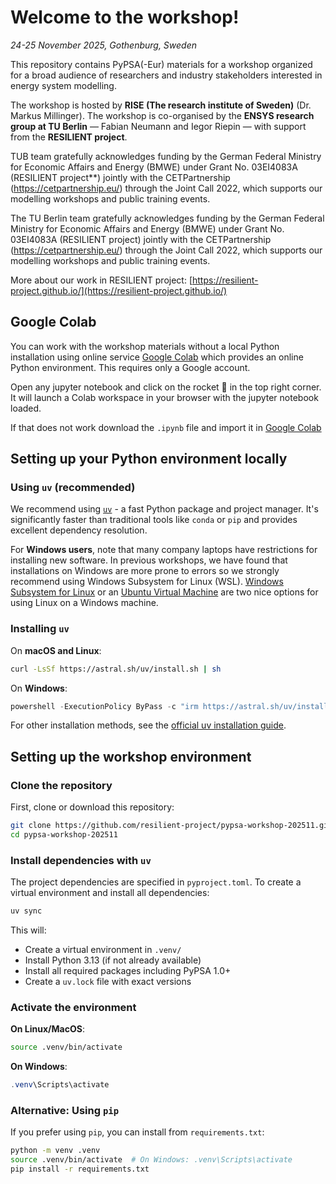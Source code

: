 # Welcome to the workshop!
*24-25 November 2025, Gothenburg, Sweden*

This repository contains PyPSA(-Eur) materials for a workshop organized for a broad audience of researchers and industry stakeholders interested in energy system modelling.

The workshop is hosted by **RISE (The research institute of Sweden)** (Dr. Markus Millinger).
The workshop is co-organised by the **ENSYS research group at TU Berlin** — Fabian Neumann and Iegor Riepin — with support from the **RESILIENT project**. 

TUB team gratefully acknowledges funding by the German Federal Ministry for Economic Affairs and Energy (BMWE) under Grant No. 03EI4083A (RESILIENT project**) jointly with the CETPartnership (https://cetpartnership.eu/) through the Joint Call 2022, which supports our modelling workshops and public training events.

The TU Berlin team gratefully acknowledges funding by the German Federal Ministry for Economic Affairs and Energy (BMWE) under Grant No. 03EI4083A (RESILIENT project) jointly with the CETPartnership (https://cetpartnership.eu/) through the Joint Call 2022, which supports our modelling workshops and public training events.

More about our work in RESILIENT project: [https://resilient-project.github.io/](https://resilient-project.github.io/)

## Google Colab

You can work with the workshop materials without a local Python installation using online service [Google Colab](https://colab.google) which provides an online Python environment. This requires only a Google account.

Open any jupyter notebook and click on the rocket 🚀 in the top right corner. It will launch a Colab workspace in your browser with the jupyter notebook loaded.

If that does not work download the `.ipynb` file and import it in [Google Colab](https://colab.research.google.com/)


## Setting up your Python environment locally

### Using `uv` (recommended)

We recommend using [`uv`](https://docs.astral.sh/uv/) - a fast Python package and project manager. It's significantly faster than traditional tools like `conda` or `pip` and provides excellent dependency resolution.

For **Windows users**, note that many company laptops have restrictions for installing new software. In previous workshops, we have found that installations on Windows are more prone to errors so we strongly recommend using Windows Subsystem for Linux (WSL). [Windows Subsystem for Linux](https://learn.microsoft.com/en-us/windows/wsl/install) or an [Ubuntu Virtual Machine](https://ubuntu.com/tutorials/how-to-run-ubuntu-desktop-on-a-virtual-machine-using-virtualbox#1-overview) are two nice options for using Linux on a Windows machine.

### Installing `uv`

On **macOS and Linux**:
```bash
curl -LsSf https://astral.sh/uv/install.sh | sh
```

On **Windows**:
```powershell
powershell -ExecutionPolicy ByPass -c "irm https://astral.sh/uv/install.ps1 | iex"
```

For other installation methods, see the [official uv installation guide](https://docs.astral.sh/uv/getting-started/installation/).

## Setting up the workshop environment

### Clone the repository

First, clone or download this repository:
```bash
git clone https://github.com/resilient-project/pypsa-workshop-202511.git
cd pypsa-workshop-202511
```

### Install dependencies with `uv`

The project dependencies are specified in `pyproject.toml`. To create a virtual environment and install all dependencies:

```bash
uv sync
```

This will:
- Create a virtual environment in `.venv/`
- Install Python 3.13 (if not already available)
- Install all required packages including PyPSA 1.0+
- Create a `uv.lock` file with exact versions

### Activate the environment

**On Linux/MacOS**:
```bash
source .venv/bin/activate
```

**On Windows**:
```powershell
.venv\Scripts\activate
```

### Alternative: Using `pip`

If you prefer using `pip`, you can install from `requirements.txt`:

```bash
python -m venv .venv
source .venv/bin/activate  # On Windows: .venv\Scripts\activate
pip install -r requirements.txt
```
